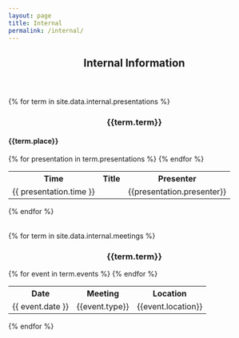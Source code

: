 ```yaml
---
layout: page
title: Internal
permalink: /internal/
---
```



  <header class="post-header">
    <h2 class="post-title">Internal Information</h2>
  </header> 
{% for term in site.data.internal.presentations %}
<div class ="row">

<div style="text-align:center">
<h3>
{{term.term}}
</h3>
</div>
</div>
<h4>
{{term.place}}
</h4>

<table class="table table-striped table-hover">
<tr>
    <th> Time </th> <th> Title </th> <th> Presenter</th> 
</tr>
{% for presentation in term.presentations %}
    <tr>
        <td> {{ presentation.time }}  </td>
        <td> 
        </td>
        <td> 
           {{presentation.presenter}}
        </td>
    </tr>
{% endfor %}
</table>
{% endfor %}

<style>
#pubTable_filter{
    display:none;
}
</style>

<table id="pubTable" class="table table-hover"></table>



{% for term in site.data.internal.meetings %}
<div class ="row">

<div style="text-align:center">
<h3>
{{term.term}}
</h3>
</div>
</div>

<table class="table table-striped table-hover">
<tr>
    <th> Date</th> <th> Meeting</th> <th> Location </th>
</tr>
{% for event in term.events %}
    <tr>
        <td> {{ event.date }}  </td>
        <td> 
           {{event.type}}
        </td>
        <td> {{event.location}} </td>
    </tr>
{% endfor %}
</table>
{% endfor %}

<style>
#pubTable_filter{
    display:none;
}
</style>

<table id="pubTable" class="table table-hover"></table>



